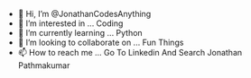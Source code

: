 - 👋 Hi, I’m @JonathanCodesAnything
- 👀 I’m interested in ... Coding
- 🌱 I’m currently learning ... Python
- 💞️ I’m looking to collaborate on ... Fun Things
- 📫 How to reach me ... Go To Linkedin And Search Jonathan Pathmakumar

<!---
JonathanCodesAnything/JonathanCodesAnything is a ✨ special ✨ repository because its `README.md` (this file) appears on your GitHub profile.
You can click the Preview link to take a look at your changes.
--->

